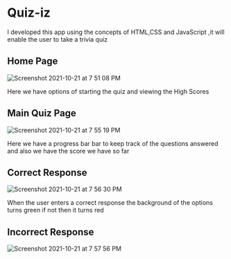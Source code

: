 # Quiz-iz
I developed this app using the concepts of HTML,CSS and JavaScript ,it will enable the user to take a trivia quiz 

## Home Page 


![Screenshot 2021-10-21 at 7 51 08 PM](https://user-images.githubusercontent.com/86730045/138297816-7d967daa-220f-40f1-9df4-140f6aea2bb8.png)

Here we have options of starting the quiz and viewing the High Scores 


## Main Quiz Page 

![Screenshot 2021-10-21 at 7 55 19 PM](https://user-images.githubusercontent.com/86730045/138298137-33040e23-a3bf-4216-9819-704d61d7a772.png)

Here we have a progress bar bar to keep track of the questions answered and also we have the score we have so far 

## Correct Response 


![Screenshot 2021-10-21 at 7 56 30 PM](https://user-images.githubusercontent.com/86730045/138298769-03182ab2-9518-4140-ad2a-43b0ec004891.png)

When the user enters a correct response the background of the options turns green if not then it turns red 


## Incorrect Response 


![Screenshot 2021-10-21 at 7 57 56 PM](https://user-images.githubusercontent.com/86730045/138298693-61e9c99b-e587-4cfe-8c29-3638f7f2a788.png)






